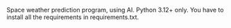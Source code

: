 Space weather prediction program, using AI.
Python 3.12+ only.
You have to install all the requirements in requirements.txt.
